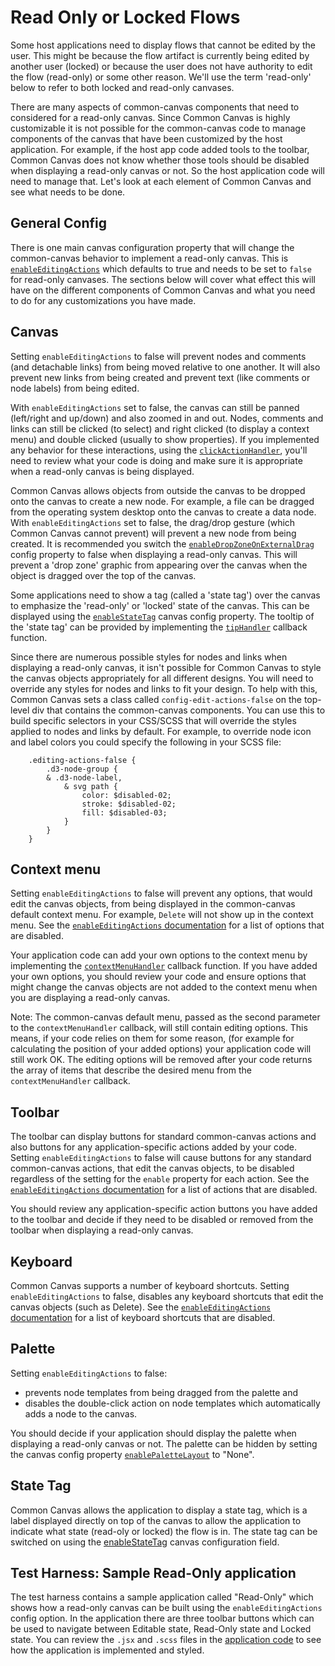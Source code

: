 # Read Only or Locked Flows

Some host applications need to display flows that cannot be edited by the user. This might be because the flow artifact is currently being edited by another user (locked) or because the user does not have authority to edit the flow (read-only) or some other reason. We'll use the term 'read-only' below to refer to both locked and read-only canvases.

There are many aspects of common-canvas components that need to considered for a read-only canvas. Since Common Canvas is highly customizable it is not possible for the common-canvas code to manage components of the canvas that have been customized by the host application. For example, if the host app code added tools to the toolbar, Common Canvas does not know whether those tools should be disabled when displaying a read-only canvas or not. So the host application code will need to manage that. Let's look at each element of Common Canvas and see what needs to be done.

## General Config
There is one main canvas configuration property that will change the common-canvas behavior to implement a read-only canvas. This is [`enableEditingActions`](03.02.01-canvas-config.md#enableeditingactions) which defaults to true and needs to be set to `false` for read-only canvases. The sections below will cover what effect this will have on the different components of Common Canvas and what you need to do for any customizations you have made.

## Canvas
Setting `enableEditingActions` to false will prevent nodes and comments (and detachable links) from being moved relative to one another. It will also prevent new links from being created and prevent text (like comments or node labels) from being edited.

With `enableEditingActions` set to false, the canvas can still be panned (left/right and up/down) and also zoomed in and out. Nodes, comments and links can still be clicked (to select) and right clicked (to display a context menu) and double clicked (usually to show properties). If you implemented any behavior for these interactions, using the [`clickActionHandler`](03.03-callbacks.md#clickactionhandler), you'll need to review what your code is doing and make sure it is appropriate when a read-only canvas is being displayed.

Common Canvas allows objects from outside the canvas to be dropped onto the canvas to create a new node. For example, a file can be dragged from the operating system desktop onto the canvas to create a data node. With `enableEditingActions` set to false, the drag/drop gesture (which Common Canvas cannot prevent) will prevent a new node from being created. It is recommended you switch the [`enableDropZoneOnExternalDrag`](03.02.01-canvas-config.md#enabledropzoneonexternaldrag) config property to false when displaying a read-only canvas. This will prevent a 'drop zone' graphic from appearing over the canvas when the object is dragged over the top of the canvas.

Some applications need to show a tag (called a 'state tag') over the canvas to emphasize the 'read-only' or 'locked' state of the canvas. This can be displayed using the [`enableStateTag`](03.02.01-canvas-config.md#enablestatetag) canvas config property. The tooltip of the 'state tag' can be provided by implementing the [`tipHandler`](03.03-callbacks.md#tiphandler) callback function.

Since there are numerous possible styles for nodes and links when displaying a read-only canvas, it isn't possible for Common Canvas to style the canvas objects appropriately for all different designs. You will need to override any styles for nodes and links to fit your design. To help with this, Common Canvas sets a class called `config-edit-actions-false` on the top-level div that contains the common-canvas components. You can use this to build specific selectors in your CSS/SCSS that will override the styles applied to nodes and links by default. For example, to override node icon and label colors you could specify the following in your SCSS file:
```
    .editing-actions-false {
        .d3-node-group {
	    & .d3-node-label,
            & svg path {
                color: $disabled-02;
                stroke: $disabled-02;
                fill: $disabled-03;
            }
        }
    }
```

## Context menu
Setting `enableEditingActions` to false will prevent any options, that would edit the canvas objects, from being displayed in the common-canvas default context menu. For example, `Delete` will not show up in the context menu. See the [`enableEditingActions` documentation](03.02.01-canvas-config.md#enableeditingactions) for a list of options that are disabled.

Your application code can add your own options to the context menu by implementing the [`contextMenuHandler`](03.03-callbacks.md#contextmenuhandler) callback function. If you have added your own options, you should review your code and ensure options that might change the canvas objects are not added to the context menu when you are displaying a read-only canvas.

Note: The common-canvas default menu, passed as the second parameter to the `contextMenuHandler` callback, will still contain editing options. This means, if your code relies on them for some reason, (for example for calculating the position of your added options) your application code will still work OK.  The editing options will be removed after your code returns the array of items that describe the desired menu from the `contextMenuHandler` callback.

## Toolbar
The toolbar can display buttons for standard common-canvas actions and also buttons for any application-specific actions added by your code. Setting `enableEditingActions` to false will cause buttons for any standard common-canvas actions, that edit the canvas objects, to be disabled regardless of the setting for the `enable` property for each action. See the [`enableEditingActions` documentation](03.02.01-canvas-config.md#enableeditingactions) for a list of actions that are disabled.

You should review any application-specific action buttons you have added to the toolbar and decide if they need to be disabled or removed from the toolbar when displaying a read-only canvas.

## Keyboard
Common Canvas supports a number of keyboard shortcuts. Setting `enableEditingActions` to false, disables any keyboard shortcuts that edit the canvas objects (such as Delete). See the [`enableEditingActions` documentation](03.02.01-canvas-config.md#enableeditingactions) for a list of keyboard shortcuts that are disabled.

## Palette
Setting `enableEditingActions` to false:

* prevents node templates from being dragged from the palette and
* disables the double-click action on node templates which automatically adds a node to the canvas.

You should decide if your application should display the palette when displaying a read-only canvas or not. The palette can be hidden by setting the canvas config property [`enablePaletteLayout`](03.02.01-canvas-config.md#enablepalettelayout) to "None".

## State Tag
Common Canvas allows the application to display a state tag, which is a label displayed directly on top of the canvas to allow the application to indicate what state (read-oly or locked) the flow is in. The state tag can be switched on using the [enableStateTag](03.02.01-canvas-config.md#enablestatetag) canvas configuration field.

## Test Harness: Sample Read-Only application
The test harness contains a sample application called "Read-Only" which shows how a read-only canvas can be built using the `enableEditingActions` config option. In the application there are three toolbar buttons which can be used to navigate between Editable state, Read-Only state and Locked state. You can review the `.jsx` and `.scss` files in the [application code](https://github.com/elyra-ai/canvas/tree/master/canvas_modules/harness/src/client/components/custom-canvases/read-only) to see how the application is implemented and styled.
